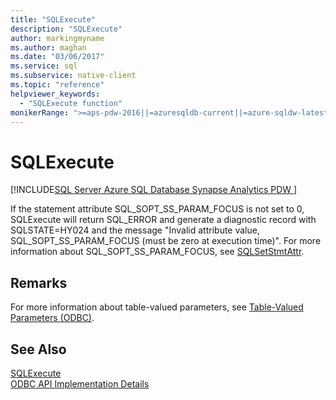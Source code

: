 ```yaml
---
title: "SQLExecute"
description: "SQLExecute"
author: markingmyname
ms.author: maghan
ms.date: "03/06/2017"
ms.service: sql
ms.subservice: native-client
ms.topic: "reference"
helpviewer_keywords:
  - "SQLExecute function"
monikerRange: ">=aps-pdw-2016||=azuresqldb-current||=azure-sqldw-latest||>=sql-server-2016||>=sql-server-linux-2017||=azuresqldb-mi-current"
---
```

# SQLExecute
[!INCLUDE[SQL Server Azure SQL Database Synapse Analytics PDW ](../../includes/applies-to-version/sql-asdb-asdbmi-asa-pdw.md)]

  If the statement attribute SQL_SOPT_SS_PARAM_FOCUS is not set to 0, SQLExecute will return SQL_ERROR and generate a diagnostic record with SQLSTATE=HY024 and the message "Invalid attribute value, SQL_SOPT_SS_PARAM_FOCUS (must be zero at execution time)". For more information about SQL_SOPT_SS_PARAM_FOCUS, see [SQLSetStmtAttr](../../relational-databases/native-client-odbc-api/sqlsetstmtattr.md).  
  
## Remarks  
 For more information about table-valued parameters, see [Table-Valued Parameters &#40;ODBC&#41;](../../relational-databases/native-client-odbc-table-valued-parameters/table-valued-parameters-odbc.md).  
  
## See Also  
 [SQLExecute](../../odbc/reference/syntax/sqlexecute-function.md)   
 [ODBC API Implementation Details](../../relational-databases/native-client-odbc-api/odbc-api-implementation-details.md)  
  
